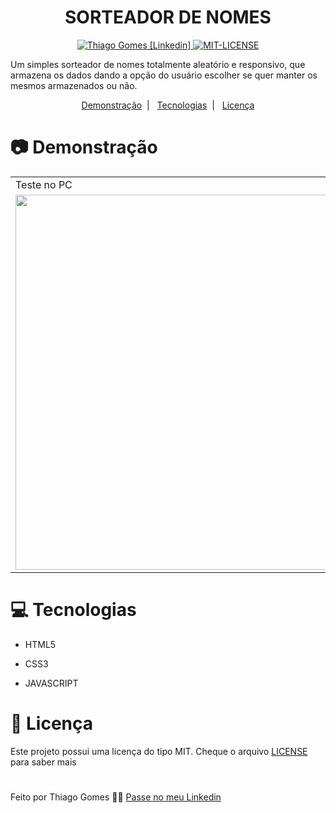 <h1 align="center">
   SORTEADOR DE NOMES
</h1>

<p align="center">
   <a href="https://www.linkedin.com/in/thiago-gomes-165ab722b/" >
   <img alt="Thiago Gomes [Linkedin]" src="https://img.shields.io/badge/-ThiagoGomes-1E65CF?style=flat&logo=Linkedin&logoColor=white"/>
   </a>
   <a href="https://github.com/thgomes1/sorteador-de-nomes/blob/main/LICENSE" >
   <img alt="MIT-LICENSE" src="https://img.shields.io/github/license/thgomes1/sorteador-de-nomes?color=rgb%2830%2C%20101%2C%20207%29"/>
   </a>
</p>

<p>
Um simples sorteador de nomes totalmente aleatório e responsivo, que armazena os dados dando a opção do usuário escolher se quer manter os mesmos armazenados ou não.
</p>

<p align="center">
  <a href="#camera-demonstração">Demonstração</a>&nbsp;&nbsp;|&nbsp;&nbsp;
  <a href="#computer-tecnologias">Tecnologias</a>&nbsp;&nbsp;|&nbsp;&nbsp;
  <a href="#open_book-licença">Licença</a>
</p>

# :camera: Demonstração

<table>
 <tr>
   <td>Teste no PC</td>
   <td>Teste no MOBILE</td>
 </tr>
 <tr>
   <td><img src="https://user-images.githubusercontent.com/98625860/155639710-3bf34548-8304-4381-97fa-a77429d24400.gif" width="600px"></td>
   <td><img src="https://user-images.githubusercontent.com/98625860/155640013-4e21c0c3-5ae3-446a-adca-df71dd959947.gif" width="400px"></td>
 </tr>
</table>

# :computer: Tecnologias

-   <p>HTML5</p>
-   <p>CSS3</p>
-   <p>JAVASCRIPT</p>

# :open_book: Licença

Este projeto possui uma licença do tipo MIT. Cheque o arquivo [LICENSE](https://github.com/thgomes1/calculadora-de-importacao/blob/main/LICENSE) para saber mais

#

Feito por Thiago Gomes 🧑‍💻 [Passe no meu Linkedin](https://www.linkedin.com/in/thiago-gomes-165ab722b/)
